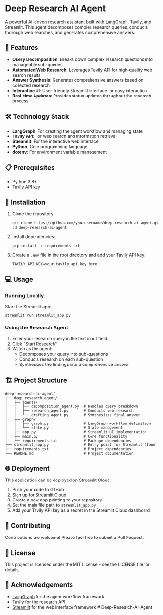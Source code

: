 # Deep Research AI Agent

A powerful AI-driven research assistant built with LangGraph, Tavily, and Streamlit. This agent decomposes complex research queries, conducts thorough web searches, and generates comprehensive answers.

## 🌟 Features

- **Query Decomposition**: Breaks down complex research questions into manageable sub-queries
- **Automated Web Research**: Leverages Tavily API for high-quality web search results
- **Answer Synthesis**: Generates comprehensive answers based on collected research
- **Interactive UI**: User-friendly Streamlit interface for easy interaction
- **Real-time Updates**: Provides status updates throughout the research process

## 🛠️ Technology Stack

- **LangGraph**: For creating the agent workflow and managing state
- **Tavily API**: For web search and information retrieval
- **Streamlit**: For the interactive web interface
- **Python**: Core programming language
- **dotenv**: For environment variable management

## 📋 Prerequisites

- Python 3.8+
- Tavily API key

## 🚀 Installation

1. Clone the repository:
   ```bash
   git clone https://github.com/yourusername/deep-research-ai-agent.git
   cd deep-research-ai-agent
   ```

2. Install dependencies:
   ```bash
   pip install -r requirements.txt
   ```

3. Create a `.env` file in the root directory and add your Tavily API key:
   ```
   TAVILY_API_KEY=your_tavily_api_key_here
   ```

## 💻 Usage

### Running Locally

Start the Streamlit app:
```bash
streamlit run streamlit_app.py
```

### Using the Research Agent

1. Enter your research query in the text input field
2. Click "Start Research"
3. Watch as the agent:
   - Decomposes your query into sub-questions
   - Conducts research on each sub-question
   - Synthesizes the findings into a comprehensive answer

## 🏗️ Project Structure

```
deep-research-ai-agent/
├── deep_research_agent/
│   ├── agents/
│   │   ├── decomposition_agent.py  # Handles query breakdown
│   │   ├── research_agent.py       # Conducts web research
│   │   └── drafting_agent.py       # Synthesizes final answer
│   ├── graph/
│   │   ├── graph.py                # LangGraph workflow definition
│   │   └── state.py                # State management
│   ├── app.py                      # Streamlit UI implementation
│   ├── main.py                     # Core functionality
│   └── requirements.txt            # Package dependencies
├── streamlit_app.py                # Entry point for Streamlit Cloud
├── requirements.txt                # Project dependencies
└── README.md                       # Project documentation
```

## 🌐 Deployment

This application can be deployed on Streamlit Cloud:

1. Push your code to GitHub
2. Sign up for [Streamlit Cloud](https://streamlit.io/cloud)
3. Create a new app pointing to your repository
4. Set the main file path to `streamlit_app.py`
5. Add your Tavily API key as a secret in the Streamlit Cloud dashboard

## 🤝 Contributing

Contributions are welcome! Please feel free to submit a Pull Request.

## 📄 License

This project is licensed under the MIT License - see the LICENSE file for details.

## 🙏 Acknowledgements

- [LangGraph](https://github.com/langchain-ai/langgraph) for the agent workflow framework
- [Tavily](https://tavily.com/) for the research API
- [Streamlit](https://streamlit.io/) for the web interface framework
#   D e e p - R e s e a r c h - A I - A g e n t  
 